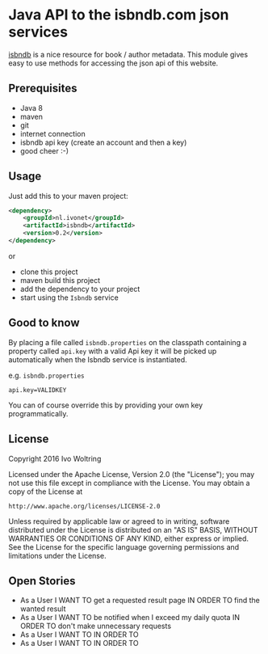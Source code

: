 # Java API to the isbndb.com json services

[isbndb](http://isbndb.com) is a nice resource for book / author metadata.
This module gives easy to use methods for accessing the json api
of this website.

## Prerequisites

* Java 8
* maven
* git
* internet connection
* isbndb api key (create an account and then a key)
* good cheer :-)

## Usage

Just add this to your maven project:

```xml
<dependency>
    <groupId>nl.ivonet</groupId>
    <artifactId>isbndb</artifactId>
    <version>0.2</version>
</dependency>
```

or

* clone this project
* maven build this project
* add the dependency to your project
* start using the `Isbndb` service

## Good to know

By placing a file called `isbndb.properties` on the classpath containing
a property called `api.key` with a valid Api key it will be picked up automatically
when the Isbndb service is instantiated.

e.g. `isbndb.properties`

`api.key=VALIDKEY`

You can of course override this by providing your own key programmatically.

## License
 
Copyright 2016 Ivo Woltring

Licensed under the Apache License, Version 2.0 (the "License");
you may not use this file except in compliance with the License.
You may obtain a copy of the License at

    http://www.apache.org/licenses/LICENSE-2.0

Unless required by applicable law or agreed to in writing, software
distributed under the License is distributed on an "AS IS" BASIS,
WITHOUT WARRANTIES OR CONDITIONS OF ANY KIND, either express or implied.
See the License for the specific language governing permissions and
limitations under the License.

## Open Stories

* As a User I WANT TO get a requested result page IN ORDER TO find the wanted result
* As a User I WANT TO be notified when I exceed my daily quota IN ORDER TO don't make unnecessary requests
* As a User I WANT TO IN ORDER TO
* As a User I WANT TO IN ORDER TO
